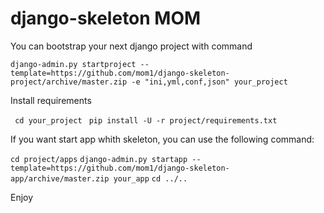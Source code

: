 # django-skeleton MOM

You can bootstrap your next django project with command

`django-admin.py startproject --template=https://github.com/mom1/django-skeleton-project/archive/master.zip -e "ini,yml,conf,json" your_project`

Install requirements

` cd your_project`
` pip install -U -r project/requirements.txt`

If you want start app whith skeleton, you can use the following command:

`cd project/apps`
`django-admin.py startapp --template=https://github.com/mom1/django-skeleton-app/archive/master.zip your_app`
`cd ../..`

Enjoy
